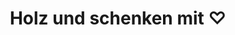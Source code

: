 ---
title: "Holz und schenken mit ♡"
url: /seefeld-in-tirol/holz-und-schenken-mit/
shop: Andenken
---
